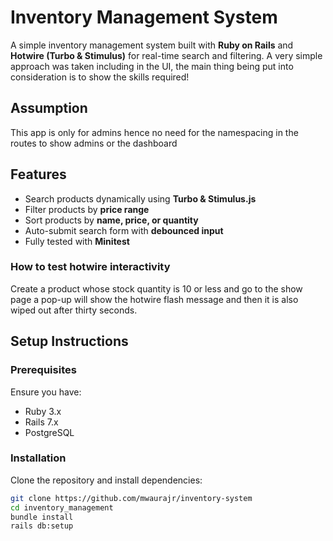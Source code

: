 # Inventory Management System

A simple inventory management system built with **Ruby on Rails** and **Hotwire (Turbo & Stimulus)** for real-time search and filtering.
A very simple approach was taken including in the UI, the main thing being put into consideration is to show the skills required!

## Assumption

This app is only for admins hence no need for the namespacing in the routes to show admins or the dashboard

## Features

- Search products dynamically using **Turbo & Stimulus.js**
- Filter products by **price range**
- Sort products by **name, price, or quantity**
- Auto-submit search form with **debounced input**
- Fully tested with **Minitest**

### How to test hotwire interactivity

Create a product whose stock quantity is 10 or less and go to the show page a pop-up will show the hotwire flash message and then it is also wiped out after thirty seconds.

## Setup Instructions

### Prerequisites

Ensure you have:

- Ruby 3.x
- Rails 7.x
- PostgreSQL

### Installation

Clone the repository and install dependencies:

```sh
git clone https://github.com/mwaurajr/inventory-system
cd inventory_management
bundle install
rails db:setup

```
